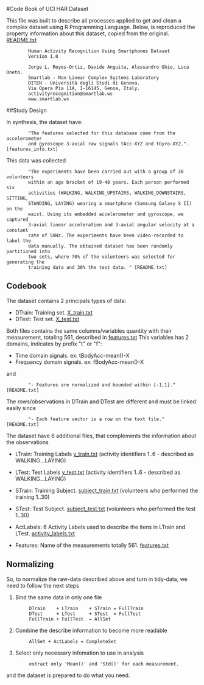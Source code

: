 #Code Book of UCI HAR Dataset

This file was built to describe all processes applied to get and clean a complex dataset using R Programming Language.
Below, is reproduced the property information about this dataset, copied from the original. [README.txt]() 

            Human Activity Recognition Using Smartphones Dataset
            Version 1.0
            
            Jorge L. Reyes-Ortiz, Davide Anguita, Alessandro Ghio, Luca Oneto.
            Smartlab - Non Linear Complex Systems Laboratory
            DITEN - Università degli Studi di Genova.
            Via Opera Pia 11A, I-16145, Genoa, Italy.
            activityrecognition@smartlab.ws
            www.smartlab.ws

##Study Design

In synthesis, the dataset have: 

            "The features selected for this database come from the accelerometer 
            and gyroscope 3-axial raw signals tAcc-XYZ and tGyro-XYZ.". [features_info.txt]

This data was collected 

            "The experiments have been carried out with a group of 30 volunteers
            within an age bracket of 19-48 years. Each person performed six
            activities (WALKING, WALKING_UPSTAIRS, WALKING_DOWNSTAIRS, SITTING,
            STANDING, LAYING) wearing a smartphone (Samsung Galaxy S II) on the
            waist. Using its embedded accelerometer and gyroscope, we captured
            3-axial linear acceleration and 3-axial angular velocity at a constant
            rate of 50Hz. The experiments have been video-recorded to label the
            data manually. The obtained dataset has been randomly partitioned into
            two sets, where 70% of the volunteers was selected for generating the
            training data and 30% the test data. " [README.txt]


## Codebook

The dataset contains 2 principals types of data:

- DTrain: Training set. [X_train.txt]()
- DTest: Test set. [X_test.txt]()

Both files contains the same columns/variables quantity with their measurement, totaling 561, described in [features.txt]()
This variables has 2 domains, indicates by prefix "t" or "f":

- Time domain signals. ex: tBodyAcc-mean()-X
- Frequency domain signals. ex: fBodyAcc-mean()-X 

and 

            "- Features are normalized and bounded within [-1,1]." [README.txt]

The rows/observations in DTrain and DTest are different and must be linked easily since 

            "- Each feature vector is a row on the text file." [README.txt]

The dataset have 6 additional files, that complements the information about the observations

- LTrain: Training Labels [y_train.txt]() (activity identifiers 1..6 - described as WALKING...LAYING)
- LTest: Test Labels [y_test.txt]() (activity identifiers 1..6 - described as WALKING...LAYING)

- STrain: Training Subject. [subject_train.txt]() (volunteers who performed the training 1..30)
- STest:  Test Subject. [subject_test.txt]() (volunteers who performed the test 1..30)

- ActLabels: 6 Activity Labels used to describe the itens in LTrain and LTest. [activity_labels.txt]()
- Features: Name of the measurements totally 561. [features.txt]()

## Normalizing
So, to normalize the raw-data described above and turn in tidy-data, we need to follow the next steps

1. Bind the same data in only one file

            DTrain    + LTrain    + STrain = FullTrain
            DTest     + LTest     + STest  = FullTest
            FullTrain + FullTest  = AllSet

2. Combine the describe information to become more readable
            
            AllSet + ActLabels = CompleteSet

3. Select only necessary infomation to use in analysis

            extract only 'Mean()' and 'Std()' for each measurement. 



and the dataset is prepared to do what you need.
